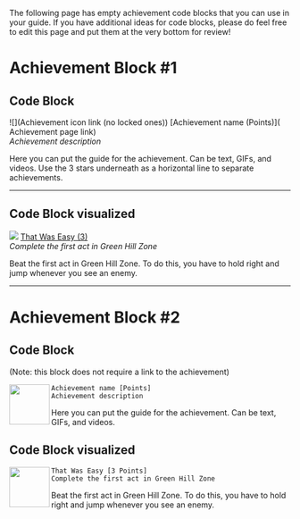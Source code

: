 The following page has empty achievement code blocks that you can use in your guide. If you have additional ideas for code blocks, please do feel free to edit this page and put them at the very bottom for review!

# Achievement Block #1

## Code Block

![](Achievement icon link (no locked ones)) [Achievement name (Points)]( Achievement page link)   
_Achievement description_

Here you can put the guide for the achievement. Can be text, GIFs, and videos. Use the 3 stars underneath as a horizontal line to separate achievements.

***

## Code Block visualized

![](https://media.retroachievements.org/Badge/250336.png) [That Was Easy (3)]( https://retroachievements.org/achievement/9)   
_Complete the first act in Green Hill Zone_

Beat the first act in Green Hill Zone. To do this, you have to hold right and jump whenever you see an enemy.

***

# Achievement Block #2

## Code Block

(Note: this block does not require a link to the achievement)

<img align="left" width="72" height="72" src="Achievement icon link (no locked ones)">

```
Achievement name [Points]
Achievement description
```

Here you can put the guide for the achievement. Can be text, GIFs, and videos.

## Code Block visualized

<img align="left" width="72" height="72" src="https://media.retroachievements.org/Badge/250336.png">

```
That Was Easy [3 Points]
Complete the first act in Green Hill Zone
```

Beat the first act in Green Hill Zone. To do this, you have to hold right and jump whenever you see an enemy.